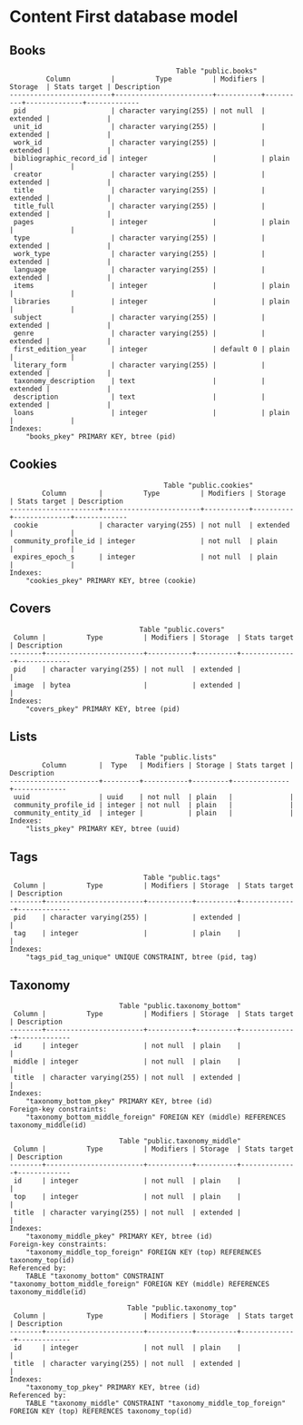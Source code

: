 # Content First database model

## Books

                                             Table "public.books"
             Column          |          Type          | Modifiers | Storage  | Stats target | Description 
    -------------------------+------------------------+-----------+----------+--------------+-------------
     pid                     | character varying(255) | not null  | extended |              | 
     unit_id                 | character varying(255) |           | extended |              | 
     work_id                 | character varying(255) |           | extended |              | 
     bibliographic_record_id | integer                |           | plain    |              | 
     creator                 | character varying(255) |           | extended |              | 
     title                   | character varying(255) |           | extended |              | 
     title_full              | character varying(255) |           | extended |              | 
     pages                   | integer                |           | plain    |              | 
     type                    | character varying(255) |           | extended |              | 
     work_type               | character varying(255) |           | extended |              | 
     language                | character varying(255) |           | extended |              | 
     items                   | integer                |           | plain    |              | 
     libraries               | integer                |           | plain    |              | 
     subject                 | character varying(255) |           | extended |              | 
     genre                   | character varying(255) |           | extended |              | 
     first_edition_year      | integer                | default 0 | plain    |              | 
     literary_form           | character varying(255) |           | extended |              | 
     taxonomy_description    | text                   |           | extended |              | 
     description             | text                   |           | extended |              | 
     loans                   | integer                |           | plain    |              | 
    Indexes:
        "books_pkey" PRIMARY KEY, btree (pid)



## Cookies

                                          Table "public.cookies"
            Column        |          Type          | Modifiers | Storage  | Stats target | Description 
    ----------------------+------------------------+-----------+----------+--------------+-------------
     cookie               | character varying(255) | not null  | extended |              | 
     community_profile_id | integer                | not null  | plain    |              | 
     expires_epoch_s      | integer                | not null  | plain    |              | 
    Indexes:
        "cookies_pkey" PRIMARY KEY, btree (cookie)

## Covers

                                    Table "public.covers"
     Column |          Type          | Modifiers | Storage  | Stats target | Description 
    --------+------------------------+-----------+----------+--------------+-------------
     pid    | character varying(255) | not null  | extended |              | 
     image  | bytea                  |           | extended |              | 
    Indexes:
        "covers_pkey" PRIMARY KEY, btree (pid)

## Lists

                                   Table "public.lists"
            Column        |  Type   | Modifiers | Storage | Stats target | Description 
    ----------------------+---------+-----------+---------+--------------+-------------
     uuid                 | uuid    | not null  | plain   |              | 
     community_profile_id | integer | not null  | plain   |              | 
     community_entity_id  | integer |           | plain   |              | 
    Indexes:
        "lists_pkey" PRIMARY KEY, btree (uuid)


## Tags

                                     Table "public.tags"
     Column |          Type          | Modifiers | Storage  | Stats target | Description 
    --------+------------------------+-----------+----------+--------------+-------------
     pid    | character varying(255) |           | extended |              | 
     tag    | integer                |           | plain    |              | 
    Indexes:
        "tags_pid_tag_unique" UNIQUE CONSTRAINT, btree (pid, tag)

## Taxonomy

                               Table "public.taxonomy_bottom"
     Column |          Type          | Modifiers | Storage  | Stats target | Description 
    --------+------------------------+-----------+----------+--------------+-------------
     id     | integer                | not null  | plain    |              | 
     middle | integer                | not null  | plain    |              | 
     title  | character varying(255) | not null  | extended |              | 
    Indexes:
        "taxonomy_bottom_pkey" PRIMARY KEY, btree (id)
    Foreign-key constraints:
        "taxonomy_bottom_middle_foreign" FOREIGN KEY (middle) REFERENCES taxonomy_middle(id)

                               Table "public.taxonomy_middle"
     Column |          Type          | Modifiers | Storage  | Stats target | Description 
    --------+------------------------+-----------+----------+--------------+-------------
     id     | integer                | not null  | plain    |              | 
     top    | integer                | not null  | plain    |              | 
     title  | character varying(255) | not null  | extended |              | 
    Indexes:
        "taxonomy_middle_pkey" PRIMARY KEY, btree (id)
    Foreign-key constraints:
        "taxonomy_middle_top_foreign" FOREIGN KEY (top) REFERENCES taxonomy_top(id)
    Referenced by:
        TABLE "taxonomy_bottom" CONSTRAINT "taxonomy_bottom_middle_foreign" FOREIGN KEY (middle) REFERENCES taxonomy_middle(id)

                                 Table "public.taxonomy_top"
     Column |          Type          | Modifiers | Storage  | Stats target | Description 
    --------+------------------------+-----------+----------+--------------+-------------
     id     | integer                | not null  | plain    |              | 
     title  | character varying(255) | not null  | extended |              | 
    Indexes:
        "taxonomy_top_pkey" PRIMARY KEY, btree (id)
    Referenced by:
        TABLE "taxonomy_middle" CONSTRAINT "taxonomy_middle_top_foreign" FOREIGN KEY (top) REFERENCES taxonomy_top(id)






